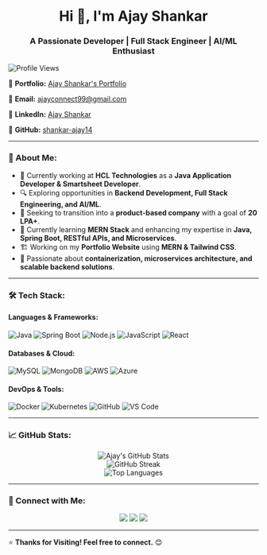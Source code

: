 <h1 align="center">Hi 👋, I'm Ajay Shankar</h1>
<h3 align="center">A Passionate Developer | Full Stack Engineer | AI/ML Enthusiast</h3>

<p align="left">
  <img src="https://komarev.com/ghpvc/?username=shankar-ajay14&label=Profile%20views&color=0e75b6&style=flat" alt="Profile Views" />
</p>

🔹 **Portfolio:** [Ajay Shankar's Portfolio](https://shankar-portfolio.netlify.app/)

🔹 **Email:** [ajayconnect99@gmail.com](mailto:ajayconnect99@gmail.com)

🔹 **LinkedIn:** [Ajay Shankar](https://www.linkedin.com/in/ajayshankar99/)

🔹 **GitHub:** [shankar-ajay14](https://github.com/shankar-ajay)

---

### 🚀 About Me:
- 💼 Currently working at **HCL Technologies** as a **Java Application Developer & Smartsheet Developer**.
- 🔍 Exploring opportunities in **Backend Development, Full Stack Engineering, and AI/ML**.
- 🎯 Seeking to transition into a **product-based company** with a goal of **20 LPA+**.
- 🌱 Currently learning **MERN Stack** and enhancing my expertise in **Java, Spring Boot, RESTful APIs, and Microservices**.
- 🏗️ Working on my **Portfolio Website** using **MERN & Tailwind CSS**.
- 📌 Passionate about **containerization, microservices architecture, and scalable backend solutions**.

---

### 🛠️ Tech Stack:

#### **Languages & Frameworks:**
![Java](https://img.shields.io/badge/Java-ED8B00?style=for-the-badge&logo=java&logoColor=white)
![Spring Boot](https://img.shields.io/badge/Spring%20Boot-6DB33F?style=for-the-badge&logo=spring-boot&logoColor=white)
![Node.js](https://img.shields.io/badge/Node.js-43853D?style=for-the-badge&logo=node.js&logoColor=white)
![JavaScript](https://img.shields.io/badge/JavaScript-F7DF1E?style=for-the-badge&logo=javascript&logoColor=black)
![React](https://img.shields.io/badge/React-61DAFB?style=for-the-badge&logo=react&logoColor=black)

#### **Databases & Cloud:**
![MySQL](https://img.shields.io/badge/MySQL-4479A1?style=for-the-badge&logo=mysql&logoColor=white)
![MongoDB](https://img.shields.io/badge/MongoDB-4EA94B?style=for-the-badge&logo=mongodb&logoColor=white)
![AWS](https://img.shields.io/badge/AWS-232F3E?style=for-the-badge&logo=amazon-aws&logoColor=white)
![Azure](https://img.shields.io/badge/Azure-0078D4?style=for-the-badge&logo=microsoft-azure&logoColor=white)

#### **DevOps & Tools:**
![Docker](https://img.shields.io/badge/Docker-2496ED?style=for-the-badge&logo=docker&logoColor=white)
![Kubernetes](https://img.shields.io/badge/Kubernetes-326CE5?style=for-the-badge&logo=kubernetes&logoColor=white)
![GitHub](https://img.shields.io/badge/GitHub-181717?style=for-the-badge&logo=github&logoColor=white)
![VS Code](https://img.shields.io/badge/VS%20Code-007ACC?style=for-the-badge&logo=visual-studio-code&logoColor=white)

---

### 📈 GitHub Stats:
<p align="center">
  <img src="https://github-readme-stats.vercel.app/api?username=shankar-ajay14&show_icons=true&theme=radical" alt="Ajay's GitHub Stats" />
  <br/>
  <img src="https://github-readme-streak-stats.herokuapp.com/?user=shankar-ajay14&theme=radical" alt="GitHub Streak" />
  <br/>
  <img src="https://github-readme-stats.vercel.app/api/top-langs/?username=shankar-ajay14&layout=compact&theme=radical" alt="Top Languages" />
</p>

---

### 🔗 Connect with Me:
<p align="center">
  <a href="https://www.linkedin.com/in/ajay-shankar-14/"><img src="https://img.shields.io/badge/LinkedIn-0A66C2?style=for-the-badge&logo=linkedin&logoColor=white" /></a>
  <a href="mailto:ajayconnect99@gmail.com"><img src="https://img.shields.io/badge/Email-D14836?style=for-the-badge&logo=gmail&logoColor=white" /></a>
  <a href="https://github.com/shankar-ajay14"><img src="https://img.shields.io/badge/GitHub-181717?style=for-the-badge&logo=github&logoColor=white" /></a>
</p>

---

⭐ **Thanks for Visiting! Feel free to connect.** 😊
